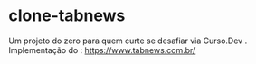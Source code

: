 # clone-tabnews

Um projeto do zero para quem curte se desafiar via Curso.Dev . Implementação do : https://www.tabnews.com.br/
